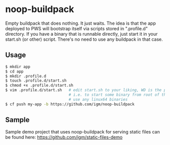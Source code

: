 # noop-buildpack
Empty buildpack that does nothing. It just waits. The idea is that the app deployed to PWS will bootstrap itself via scripts stored in ".profile.d" directory.
If you have a binary that is runnable directly, just start it in your start.sh (or other) script. There's no need to use any buildpack in that case.

## Usage
```bash
$ mkdir app
$ cd app
$ mkdir .profile.d
$ touch .profile.d/start.sh
$ chmod +x .profile.d/start.sh
$ vim .profile.d/start.sh   # edit start.sh to your liking, WD is the parent directory of the app folder, 
                            # i.e. to start some binary from root of the project use app/<binary>
                            # use any linux64 binaries
$ cf push my-app -b https://github.com/igm/noop-buildpack
```

## Sample
Sample demo project that uses noop-buildpack for serving static files can be found here:
https://github.com/igm/static-files-demo
